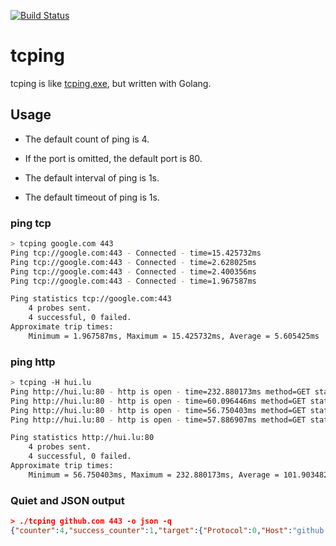 [![Build Status](https://travis-ci.org/cloverstd/tcping.svg?branch=master)](https://travis-ci.org/cloverstd/tcping)

# tcping

tcping is like [tcping.exe](https://elifulkerson.com/projects/tcping.php), but written with Golang.


## Usage

* The default count of ping is 4.

* If the port is omitted, the default port is 80.

* The default interval of ping is 1s.

* The default timeout of ping is 1s.

### ping tcp

```bash
> tcping google.com 443
Ping tcp://google.com:443 - Connected - time=15.425732ms
Ping tcp://google.com:443 - Connected - time=2.628025ms
Ping tcp://google.com:443 - Connected - time=2.400356ms
Ping tcp://google.com:443 - Connected - time=1.967587ms

Ping statistics tcp://google.com:443
	4 probes sent.
	4 successful, 0 failed.
Approximate trip times:
	Minimum = 1.967587ms, Maximum = 15.425732ms, Average = 5.605425ms
```

### ping http

```bash
> tcping -H hui.lu
Ping http://hui.lu:80 - http is open - time=232.880173ms method=GET status=200 bytes=10317
Ping http://hui.lu:80 - http is open - time=60.096446ms method=GET status=200 bytes=10317
Ping http://hui.lu:80 - http is open - time=56.750403ms method=GET status=200 bytes=10317
Ping http://hui.lu:80 - http is open - time=57.886907ms method=GET status=200 bytes=10317

Ping statistics http://hui.lu:80
	4 probes sent.
	4 successful, 0 failed.
Approximate trip times:
	Minimum = 56.750403ms, Maximum = 232.880173ms, Average = 101.903482ms
```
### Quiet and JSON output
```json
> ./tcping github.com 443 -o json -q
{"counter":4,"success_counter":1,"target":{"Protocol":0,"Host":"github.com","Port":443,"Proxy":"","Counter":4,"Interval":1000000000,"Timeout":1000000000},"min_duration":99924900,"max_duration":99924900,"total_duration":99924900}
```